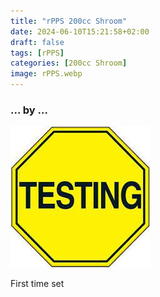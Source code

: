 ```yaml
---
title: "rPPS 200cc Shroom"
date: 2024-06-10T15:21:58+02:00
draft: false
tags: [rPPS]
categories: [200cc Shroom]
image: rPPS.webp
---
```

### ... by ...
![Nothing there](testing.jpg)

First time set